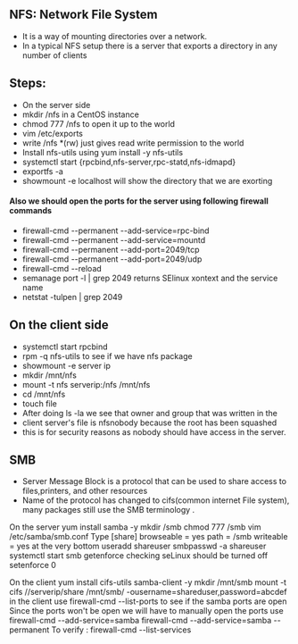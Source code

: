 ## NFS: Network File System
* It is a way of mounting directories over a network. 
* In a typical NFS setup there is a server that exports a directory in any number of clients

## Steps:
* On the server side
* mkdir /nfs in a CentOS instance
* chmod 777 /nfs to open it up to the world
* vim /etc/exports
* write /nfs *(rw) just gives read write permission to the world 
* Install nfs-utils using yum install -y nfs-utils
* systemctl start {rpcbind,nfs-server,rpc-statd,nfs-idmapd}
* exportfs -a
* showmount -e localhost will show the directory that we are exorting 

#### Also we should open the ports for the server using following firewall commands 
* firewall-cmd --permanent --add-service=rpc-bind
* firewall-cmd --permanent --add-service=mountd
* firewall-cmd --permanent --add-port=2049/tcp
* firewall-cmd --permanent --add-port=2049/udp
* firewall-cmd --reload
* semanage port -l | grep 2049 returns SElinux xontext and the service name 
* netstat -tulpen | grep 2049 

## On the client side 
* systemctl start rpcbind 
* rpm -q nfs-utils to see if we have nfs package
* showmount -e server ip 
* mkdir /mnt/nfs
* mount -t nfs serverip:/nfs /mnt/nfs
* cd /mnt/nfs
* touch file 
* After doing ls -la we see that owner and group that was written in the 
* client server's file is nfsnobody because the root has been squashed
* this is for security reasons as nobody should have access in the 
 server. 

## SMB 
* Server Message Block is a protocol that can be used to share access to files,printers, and other resources
* Name of the protocol has changed to cifs(common internet File system), many packages still use the SMB terminology . 

On the server
yum install samba -y
mkdir /smb
chmod 777 /smb
vim /etc/samba/smb.conf
Type [share]
        browseable = yes
        path = /smb
        writeable = yes at the very bottom 
useradd shareuser 
smbpasswd -a shareuser
systemctl start smb
getenforce checking seLinux should be turned off
setenforce 0

On the client
yum install cifs-utils samba-client -y
mkdir /mnt/smb
mount -t cifs //serverip/share /mnt/smb/ -ousername=shareduser,password=abcdef
in the client use  firewall-cmd --list-ports to see if the samba ports are open 
Since the ports won't be open we will have to manually open the ports 
use firewall-cmd --add-service=samba
firewall-cmd --add-service=samba --permanent
To verify : 
firewall-cmd --list-services 


